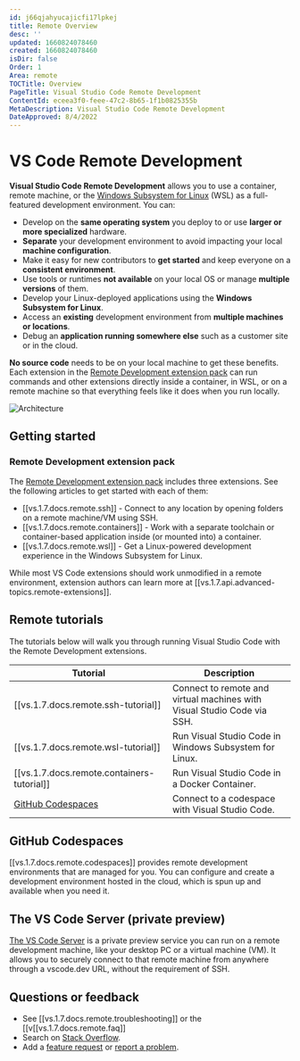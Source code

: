 ```yaml
---
id: j66qjahyucajicfi17lpkej
title: Remote Overview
desc: ''
updated: 1660824078460
created: 1660824078460
isDir: false
Order: 1
Area: remote
TOCTitle: Overview
PageTitle: Visual Studio Code Remote Development
ContentId: eceea3f0-feee-47c2-8b65-1f1b0825355b
MetaDescription: Visual Studio Code Remote Development
DateApproved: 8/4/2022
---
```

# VS Code Remote Development

**Visual Studio Code Remote Development** allows you to use a container, remote machine, or the [Windows Subsystem for Linux](https://docs.microsoft.com/windows/wsl) (WSL) as a full-featured development environment. You can:

- Develop on the **same operating system** you deploy to or use **larger or more specialized** hardware.
- **Separate** your development environment to avoid impacting your local **machine configuration**.
- Make it easy for new contributors to **get started** and keep everyone on a **consistent environment**.
- Use tools or runtimes **not available** on your local OS or manage **multiple versions** of them.
- Develop your Linux-deployed applications using the **Windows Subsystem for Linux**.
- Access an **existing** development environment from **multiple machines or locations**.
- Debug an **application running somewhere else** such as a customer site or in the cloud.

**No source code** needs to be on your local machine to get these benefits. Each extension in the [Remote Development extension pack](https://aka.ms/vscode-remote/download/extension) can run commands and other extensions directly inside a container, in WSL, or on a remote machine so that everything feels like it does when you run locally.

![Architecture](/assets/architecture-zaaqts0973ln.png)

## Getting started

### Remote Development extension pack

The [Remote Development extension pack](https://aka.ms/vscode-remote/download/extension) includes three extensions. See the following articles to get started with each of them:

- [[vs.1.7.docs.remote.ssh]] - Connect to any location by opening folders on a remote machine/VM using SSH.
- [[vs.1.7.docs.remote.containers]] - Work with a separate toolchain or container-based application inside (or mounted into) a container.
- [[vs.1.7.docs.remote.wsl]] - Get a Linux-powered development experience in the Windows Subsystem for Linux.

While most VS Code extensions should work unmodified in a remote environment, extension authors can learn more at [[vs.1.7.api.advanced-topics.remote-extensions]].

## Remote tutorials

The tutorials below will walk you through running Visual Studio Code with the Remote Development extensions.

Tutorial | Description
--- | ---
[[vs.1.7.docs.remote.ssh-tutorial]] | Connect to remote and virtual machines with Visual Studio Code via SSH.
[[vs.1.7.docs.remote.wsl-tutorial]] | Run Visual Studio Code in Windows Subsystem for Linux.
[[vs.1.7.docs.remote.containers-tutorial]] | Run Visual Studio Code in a Docker Container.
[GitHub Codespaces](https://docs.github.com/github/developing-online-with-codespaces/using-codespaces-in-visual-studio-code) | Connect to a codespace with Visual Studio Code.

## GitHub Codespaces

[[vs.1.7.docs.remote.codespaces]] provides remote development environments that are managed for you. You can configure and create a development environment hosted in the cloud, which is spun up and available when you need it.

## The VS Code Server (private preview)

[The VS Code Server](https://aka.ms/vscode-server-doc) is a private preview service you can run on a remote development machine, like your desktop PC or a virtual machine (VM). It allows you to securely connect to that remote machine from anywhere through a vscode.dev URL, without the requirement of SSH.

## Questions or feedback

- See [[vs.1.7.docs.remote.troubleshooting]] or the [[v[[vs.1.7.docs.remote.faq]]
- Search on [Stack Overflow](https://stackoverflow.com/questions/tagged/vscode-remote).
- Add a [feature request](https://aka.ms/vscode-remote/feature-requests) or [report a problem](https://aka.ms/vscode-remote/issues/new).
